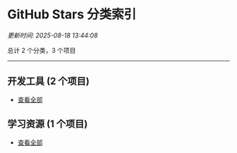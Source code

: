 # GitHub Stars 分类索引

*更新时间: 2025-08-18 13:44:08*

总计 2 个分类，3 个项目

---

## 开发工具 (2 个项目)

- [查看全部](category_开发工具.md)

## 学习资源 (1 个项目)

- [查看全部](category_学习资源.md)

